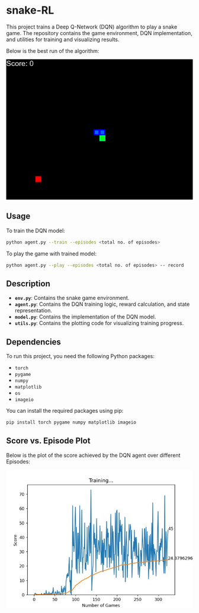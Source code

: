 # snake-RL
This project trains a Deep Q-Network (DQN) algorithm to play a snake game. The repository contains the game environment, DQN implementation, and utilities for training and visualizing results.

Below is the best run of the algorithm:

![Best run gif](best_run.gif)

## Usage

To train the DQN model:

```bash
python agent.py --train --episodes <total no. of episodes>
```

To play the game with trained model:

```bash
python agent.py --play --episodes <total no. of episodes> -- record
```


## Description

- **`env.py`**: Contains the snake game environment.
- **`agent.py`**: Contains the DQN training logic, reward calculation, and state representation.
- **`model.py`**: Contains the implementation of the DQN model.
- **`utils.py`**: Contains the plotting code for visualizing training progress.

## Dependencies

To run this project, you need the following Python packages:

- `torch`
- `pygame`
- `numpy`
- `matplotlib`
- `os`
- `imageio`

You can install the required packages using pip:

```bash
pip install torch pygame numpy matplotlib imageio
```

## Score vs. Episode Plot

Below is the plot of the score achieved by the DQN agent over different Episodes:

![Score vs. Episode Plot](training_curve.jpg)